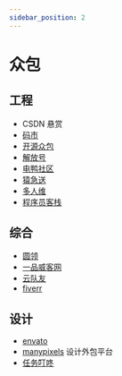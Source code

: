 ```yaml
---
sidebar_position: 2
---
```

 
# 众包

## 工程

* CSDN 悬赏
* [码市](https://codemart.com/)
* [开源众包](https://zb.oschina.net/)
* [解放号](https://www.jfh.com/) 
* [电鸭社区](https://eleduck.com/) 
* [猿急送](https://www.yuanjisong.com/) 
*  [多人维](http://www.duorenwei.com/)
* [程序员客栈](https://www.proginn.com/)

## 综合

* [圆领](https://www.yuanling.com/)
* [一品威客网](https://i.epwk.com/) 
* [云队友](https://www.duiyou360.com/)
* [fiverr](https://www.fiverr.com/)

## 设计

* [envato](https://www.envato.com/)
* [manypixels](https://www.manypixels.co/) 设计外包平台
* [任务叮咚](http://www.renwudingdong.com/) 
